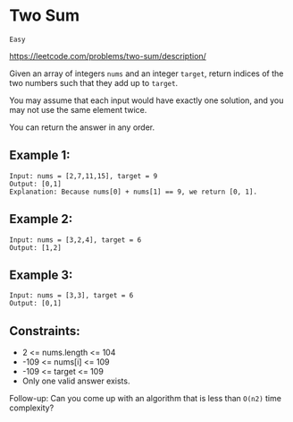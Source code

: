 # Two Sum

`Easy`

https://leetcode.com/problems/two-sum/description/

Given an array of integers `nums` and an integer `target`, return indices of the two numbers such that they add up to
`target`.

You may assume that each input would have exactly one solution, and you may not use the same element twice.

You can return the answer in any order.

## Example 1:

```
Input: nums = [2,7,11,15], target = 9
Output: [0,1]
Explanation: Because nums[0] + nums[1] == 9, we return [0, 1].
```

## Example 2:

```
Input: nums = [3,2,4], target = 6
Output: [1,2]
```

## Example 3:

```
Input: nums = [3,3], target = 6
Output: [0,1]
```

## Constraints:

* 2 <= nums.length <= 104
* -109 <= nums[i] <= 109
* -109 <= target <= 109
* Only one valid answer exists.

Follow-up: Can you come up with an algorithm that is less than `O(n2)` time complexity?
